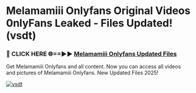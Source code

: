 # Melamamiii Onlyfans Original Videos 0nlyFans Leaked - Files Updated! (vsdt)

<h3>🔴 CLICK HERE 🌐==►► <a href="https://tinyurl.com/2m67pmp6" rel="nofollow">Melamamiii Onlyfans Updated Files</a></h3>

Get Melamamiii Onlyfans and all content. Now you can access all videos and pictures of Melamamiii Onlyfans. New Updated Files 2025!

[![vsdt](https://i.imgur.com/H4QAA4z.gif)](https://tinyurl.com/2m67pmp6)